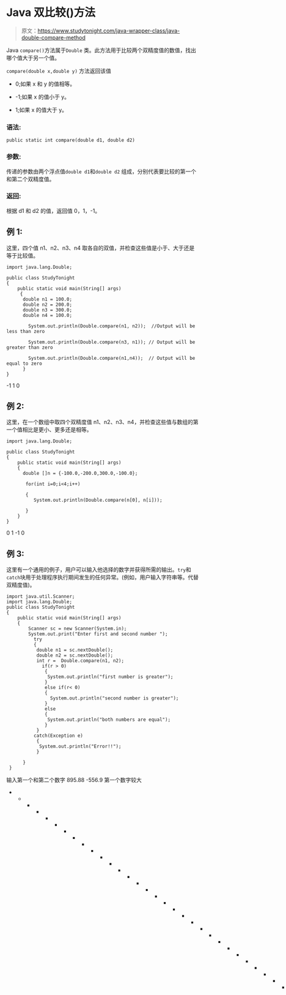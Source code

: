 # Java 双比较()方法

> 原文：<https://www.studytonight.com/java-wrapper-class/java-double-compare-method>

Java `compare()`方法属于`Double` 类。此方法用于比较两个双精度值的数值，找出哪个值大于另一个值。

`compare(double x,double y)` 方法返回该值

*   0;如果 x 和 y 的值相等。

*   -1;如果 x 的值小于 y。

*   1;如果 x 的值大于 y。

### 语法:

```
public static int compare(double d1, double d2) 
```

### 参数:

传递的参数由两个浮点值`double d1`和`double d2` 组成，分别代表要比较的第一个和第二个双精度值。

### 返回:

根据 d1 和 d2 的值，返回值 0，1，-1。

## 例 1:

这里，四个值 n1、n2、n3、n4 取各自的双值，并检查这些值是小于、大于还是等于比较值。

```
import java.lang.Double;

public class StudyTonight 
{  
    public static void main(String[] args) 
     {          
      double n1 = 100.0;  
      double n2 = 200.0;  
      double n3 = 300.0;  
      double n4 = 100.0;  

        System.out.println(Double.compare(n1, n2));  //Output will be less than zero

        System.out.println(Double.compare(n3, n1)); // Output will be greater than zero  

        System.out.println(Double.compare(n1,n4));  // Output will be equal to zero
      }  
} 
```

-1
1
0

## 例 2:

这里，在一个数组中取四个双精度值 n1、n2、n3、n4，并检查这些值与数组的第一个值相比是更小、更多还是相等。

```
import java.lang.Double;

public class StudyTonight 
{  
    public static void main(String[] args) 
    {          
      double []n = {-100.0,-200.0,300.0,-100.0};  

       for(int i=0;i<4;i++)

       {
          System.out.println(Double.compare(n[0], n[i]));  

       }  
    } 
} 
```

0
1
-1
0

## 例 3:

这里有一个通用的例子，用户可以输入他选择的数字并获得所需的输出。`try`和`catch`块用于处理程序执行期间发生的任何异常。(例如，用户输入字符串等。代替双精度值)。

```
import java.util.Scanner; 
import java.lang.Double;
public class StudyTonight 
{  
    public static void main(String[] args) 
    {      
        Scanner sc = new Scanner(System.in);  
        System.out.print("Enter first and second number ");  
          try
          {
           double n1 = sc.nextDouble();  
           double n2 = sc.nextDouble();  
           int r =  Double.compare(n1, n2);    
             if(r > 0)
              {  
               System.out.println("first number is greater");  
              }
              else if(r< 0) 
              {  
                System.out.println("second number is greater");  
              } 
              else
              {  
               System.out.println("both numbers are equal");
              }
           }
          catch(Exception e)
           {
            System.out.println("Error!!");
           }

      }  
 } 
```

输入第一个和第二个数字 895.88 -556.9
第一个数字较大
* * * * * * * * * * * * * * * * * * * * * * * * * * * * * * * * * * * * *输入第一个和第二个数字-88.99 -8.009
第二个数字较大
***************************输入第一个和第二个数字 0x556 0x778
错误！！

## 实时示例:

在这里，您可以测试实时代码示例。您可以为不同的值执行示例，甚至可以编辑和编写您的示例来测试 Java 代码。

* * *

* * *